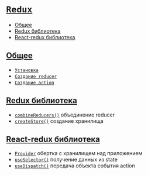# [`Redux`](../index.md)

- [Общее](#общее)
- [Redux библиотека](#redux-библиотека)
- [React-redux библиотека](#react-redux-библиотека)

## [Общее](#redux)

- [`Установка`](./Общее/Установка.md)
- [`Создание reducer`](<./Общее/Создание reducer.md>)
- [`Создание action`](<./Общее/Создание action.md>)

## [Redux библиотека](#redux)

- [`combineReducers()`](<./Redux библиотека/combineReducers.md>) объединение reducer
- [`createStore()`](<./Redux библиотека/createStore.md>) создание хранилища

## [React-redux библиотека](#redux)

- [`Provider`](<./React-redux библиотека/Provider.md>) обертка с хранилищем над приложением
- [`useSelector()`](<./React-redux библиотека/useSelector.md>) получение данных из state
- [`useDispatch()`](<./React-redux библиотека/useDispatch.md>) передача объекта события action

